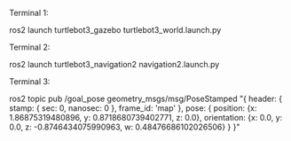 Terminal 1:

ros2 launch turtlebot3_gazebo turtlebot3_world.launch.py 


Terminal 2:

ros2 launch turtlebot3_navigation2 navigation2.launch.py 


Terminal 3:

ros2 topic pub /goal_pose geometry_msgs/msg/PoseStamped "{
  header: {
    stamp: { sec: 0, nanosec: 0 },
    frame_id: 'map'
  },
  pose: {
    position: {x: 1.86875319480896, y: 0.8718680739402771, z: 0.0},
    orientation: {x: 0.0, y: 0.0, z: -0.8746434075990963, w: 0.48476686102026506}
  }
}"
